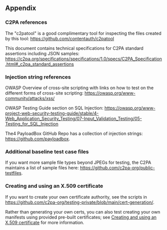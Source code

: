 ## Appendix

### C2PA references

The "c2patool" is a good complimentary tool for inspecting the files created by this tool: <https://github.com/contentauth/c2patool>

This document contains technical specifications for C2PA standard assertions including JSON samples: <https://c2pa.org/specifications/specifications/1.0/specs/C2PA_Specification.html#_c2pa_standard_assertions>

### Injection string references

OWASP Overview of cross-site scripting with links on how to test on the different forms of cross-site scripting: <https://owasp.org/www-community/attacks/xss/>

OWASP Testing Guide section on SQL Injection: <https://owasp.org/www-project-web-security-testing-guide/stable/4-Web_Application_Security_Testing/07-Input_Validation_Testing/05-Testing_for_SQL_Injection>

The4 PayloadBox GitHub Repo has a collection of injection strings: <https://github.com/payloadbox>.

### Additional baseline test case files

If you want more sample file types beyond JPEGs for testing, the C2PA maintains a list of sample files here: <https://github.com/c2pa-org/public-testfiles>.

### Creating and using an X.509 certificate

If you want to create your own certificate authority, see the scripts in <https://github.com/c2pa-org/testing-private/blob/main/cert-generation/>.

Rather than generating your own certs, you can also test creating your own manifests using provided pre-built certificates; see [Creating and using an X.509 certificate](https://opensource.contentauthenticity.org/docs/c2patool/x_509) for more information.